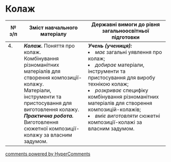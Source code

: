 <div id="hypercomments_widget" class="js-hypercomments-widget invisible"></div>

# Колаж

<table>
  <tr>
    <td width="10%" align="center"><b>№ з/п</b></td>
    <td width="40%" align="center"><b>Зміст навчального матеріалу</b></td>
    <td width="60%" align="center"><b>Державні вимоги до рівня загальноосвітньої підготовки</b></td>
  </tr>
<tbody>
  <tr>
    <td width="10%" style="vertical-align:top !important;">
4.</td>
    <td width="40%" style="vertical-align:top !important;">
<b><i>Колаж.</i></b> Поняття про колаж.<br>
Комбінування різноманітних матеріалів для створення композиції-колажу.<br>
Матеріали, інструменти та пристосування для виготовлення колажу.<br>
<b><i>Практична робота.</i></b> <br>
Виготовлення сюжетної композиції-колажу за власним задумом.<br>
</td>
    <td width="60%" style="vertical-align:top !important;">
<i><b>Учень (учениця):</b></i><br>
<li><i>має</i> загальні уявлення про колаж;</li>
<li><i>добирає</i> матеріали, інструменти та пристосування для виробу технікою колаж;</li>
<li><i>розкриває</i> специфіку комбінування різноманітних матеріалів для створення композицій-колажів;</li>
<li><i>вміє виготовляти</i> сюжетні композиції-колажі за власним задумом.</li>
</td>
  </tr>
</tbody>
</table>

<div class="js-hypercomments-container">
<a href="http://hypercomments.com" class="hc-link" title="comments widget">comments powered by HyperComments</a>
</div>